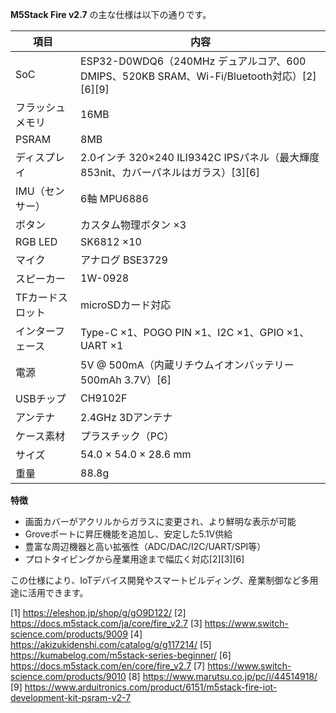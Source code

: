 **M5Stack Fire v2.7** の主な仕様は以下の通りです。

| 項目              | 内容                                                                                 |
|-------------------|--------------------------------------------------------------------------------------|
| SoC               | ESP32-D0WDQ6（240MHz デュアルコア、600 DMIPS、520KB SRAM、Wi-Fi/Bluetooth対応）[2][6][9] |
| フラッシュメモリ  | 16MB                                                                                 |
| PSRAM             | 8MB                                                                                  |
| ディスプレイ      | 2.0インチ 320×240 ILI9342C IPSパネル（最大輝度 853nit、カバーパネルはガラス）[3][6]            |
| IMU（センサー）   | 6軸 MPU6886                                                                         |
| ボタン            | カスタム物理ボタン ×3                                                                |
| RGB LED           | SK6812 ×10                                                                           |
| マイク            | アナログ BSE3729                                                                     |
| スピーカー        | 1W-0928                                                                              |
| TFカードスロット  | microSDカード対応                                                                    |
| インターフェース  | Type-C ×1、POGO PIN ×1、I2C ×1、GPIO ×1、UART ×1                                    |
| 電源              | 5V @ 500mA（内蔵リチウムイオンバッテリー 500mAh 3.7V）[6]                              |
| USBチップ         | CH9102F                                                                              |
| アンテナ          | 2.4GHz 3Dアンテナ                                                                    |
| ケース素材        | プラスチック（PC）                                                                    |
| サイズ            | 54.0 × 54.0 × 28.6 mm                                                                |
| 重量              | 88.8g                                                                                |

**特徴**
- 画面カバーがアクリルからガラスに変更され、より鮮明な表示が可能
- Groveポートに昇圧機能を追加し、安定した5.1V供給
- 豊富な周辺機器と高い拡張性（ADC/DAC/I2C/UART/SPI等）
- プロトタイピングから産業用途まで幅広く対応[2][3][6]

この仕様により、IoTデバイス開発やスマートビルディング、産業制御など多用途に活用できます。

[1] https://eleshop.jp/shop/g/gO9D122/
[2] https://docs.m5stack.com/ja/core/fire_v2.7
[3] https://www.switch-science.com/products/9009
[4] https://akizukidenshi.com/catalog/g/g117214/
[5] https://kumabelog.com/m5stack-series-beginner/
[6] https://docs.m5stack.com/en/core/fire_v2.7
[7] https://www.switch-science.com/products/9010
[8] https://www.marutsu.co.jp/pc/i/44514918/
[9] https://www.arduitronics.com/product/6151/m5stack-fire-iot-development-kit-psram-v2-7